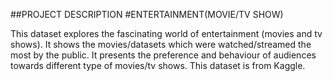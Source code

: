 ##PROJECT DESCRIPTION
#ENTERTAINMENT(MOVIE/TV SHOW)

This dataset explores the fascinating world of entertainment (movies and tv shows). It shows the movies/datasets which were watched/streamed the most by the public. 
It presents the preference and behaviour of audiences towards different type of movies/tv shows.
This dataset is from Kaggle. 
